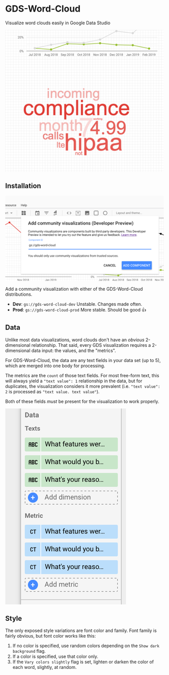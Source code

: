 # GDS-Word-Cloud

Visualize word clouds easily in Google Data Studio

![](readme/img/example.png)

## Installation

![](readme/img/install.png)

Add a community visualization with either of the GDS-Word-Cloud distributions.

- **Dev**: `gs://gds-word-cloud-dev` Unstable. Changes made often.
- **Prod**: `gs://gds-word-cloud-prod` More stable. Should be good 👍

## Data

Unlike most data visualizations, word clouds don't have an *obvious* 2-dimensional relationship. That said, every GDS visualization requires a 2-dimensional data input: the values, and the "metrics".

For GDS-Word-Cloud, the data are any text fields in your data set (up to 5), which are merged into one body for processing.

The metrics are the `count` of those text fields. For most free-form text, this will always yield a `"text value": 1` relationship in the data, but for duplicates, the visualization considers it more prevalent (i.e. `"text value": 2` is processed as `"text value. text value"`).

Both of these fields *must* be present for the visualization to work properly.

![](readme/img/config.png)

## Style

The only exposed style variations are font color and family. Font family is fairly obvious, but font color works like this:

1. If no color is specified, use random colors depending on the `Show dark background` flag.
1. If a color is specified, use that color only.
  1. If the `Vary colors slightly` flag is set, lighten or darken the color of each word, slightly, at random.
